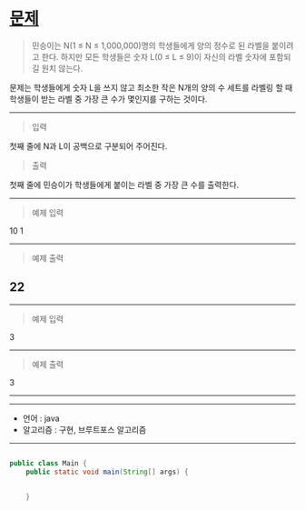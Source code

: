 # [문제]()
 
>민승이는 N(1 ≤ N ≤ 1,000,000)명의 학생들에게 양의 정수로 된 라벨을 붙이려고 한다. 하지만 모든 학생들은 숫자 L(0 ≤ L ≤ 9)이 자신의 라벨 숫자에 포함되길 원치 않는다. 

문제는 학생들에게 숫자 L을 쓰지 않고 최소한 작은 N개의 양의 수 세트를 라벨링 할 때 학생들이 받는 라벨 중 가장 큰 수가 몇인지를 구하는 것이다.

---
>입력

첫째 줄에 N과 L이 공백으로 구분되어 주어진다.

>출력

첫째 줄에 민승이가 학생들에게 붙이는 라벨 중 가장 큰 수를 출력한다.

---
>예제 입력

10 1

---
>예제 출력
 
22
---
---
>예제 입력

3

---
>예제 출력
 
3

---
---

- 언어 :  java
- 알고리즘 : 구현, 브루트포스 알고리즘
---

```java

public class Main {
	public static void main(String[] args) {
		
	
	}

